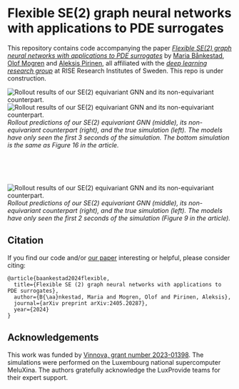 # Flexible SE(2) graph neural networks with applications to PDE surrogates
This repository contains code accompanying the paper [_Flexible SE(2) graph neural networks with applications to PDE surrogates_](https://arxiv.org/abs/2405.20287) by [Maria Bånkestad](https://scholar.google.com/citations?user=4tKNCSkAAAAJ&hl=sv), [Olof Mogren](https://mogren.one/) and [Aleksis Pirinen](https://aleksispi.github.io/), all affiliated with the [_deep learning research group_](https://dl-group.se/) at RISE Research Institutes of Sweden. This repo is under construction.


![Rollout results of our SE(2) equivariant GNN and its non-equivariant counterpart.](images/sim1.gif)
![Rollout results of our SE(2) equivariant GNN and its non-equivariant counterpart.](images/sim4.gif)
*Rollout predictions of our SE(2) equivariant GNN (middle), its non-equivariant counterpart (right), and the true simulation (left). The models have only seen the first 3 seconds of the simulation. The bottom simulation is the same as Figure 16 in the article.*

<br />
<br />
<br />



![Rollout results of our SE(2) equivariant GNN and its non-equivariant counterpart.](images/sim_smoke.gif)
*Rollout predictions of our SE(2) equivariant GNN (middle), its non-equivariant counterpart (right), and the true simulation (left). The models have only seen the first 2 seconds of the simulation (Figure 9 in the article).*

## Citation
If you find our code and/or [our paper](https://arxiv.org/abs/2405.20287) interesting or helpful, please consider citing:

    @article{baankestad2024flexible,
      title={Flexible SE (2) graph neural networks with applications to PDE surrogates},
      author={B{\aa}nkestad, Maria and Mogren, Olof and Pirinen, Aleksis},
      journal={arXiv preprint arXiv:2405.20287},
      year={2024}
    }

## Acknowledgements
This work was funded by [Vinnova, grant number 2023-01398](https://www.vinnova.se/en/p/towards-efficient-computational-fluid-dynamics-simulations-with-physics-informed-machine-learning/). The simulations were performed on the Luxembourg national supercomputer MeluXina. The authors gratefully acknowledge the LuxProvide teams for their expert support.
